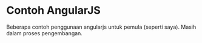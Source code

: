 # Contoh AngularJS

Beberapa contoh penggunaan angularjs untuk pemula (seperti saya). Masih dalam proses pengembangan.